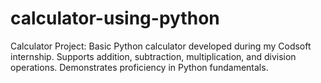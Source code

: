# calculator-using-python
Calculator Project: Basic Python calculator developed during my Codsoft internship. Supports addition, subtraction, multiplication, and division operations. Demonstrates proficiency in Python fundamentals.
